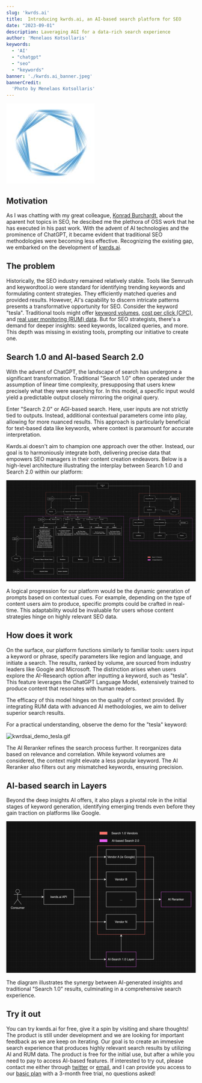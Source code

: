 ```yaml
---
slug: 'kwrds.ai'
title:  Introducing kwrds.ai, an AI-based search platform for SEO
date: "2023-09-01"
description: Laveraging AGI for a data-rich search experience
author: 'Menelaos Kotsollaris'
keywords:
  - 'AI'
  - "chatgpt"
  - "seo"
  - "keywords"
banner: './kwrds.ai_banner.jpeg'
bannerCredit:
  'Photo by Menelaos Kotsollaris'
---
```


![kwrds.ai_banner](./kwrds.ai_banner.jpeg)

## Motivation

As I was chatting with my great colleague, [Konrad Burchardt](https://github.com/sundios), about the aparent hot topics in SEO, he descibed me the plethora of OSS work that he has executed in his past work. With the advent of AI technologies and the prominence of ChatGPT, it became evident that traditional SEO methodologies were becoming less effective. Recognizing the existing gap, we embarked on the development of [kwrds.ai](https://www.kwrds.ai).

## The problem

Historically, the SEO industry remained relatively stable. Tools like Semrush and keywordtool.io were standard for identifying trending keywords and formulating content strategies. They efficiently matched queries and provided results. However, AI's capability to discern intricate patterns presents a transformative opportunity for SEO. Consider the keyword "tesla". Traditional tools might offer [keyword volumes](https://en.wikipedia.org/wiki/Keyword_research), [cost per click (CPC)](https://www.investopedia.com/terms/c/cpc.asp), and [real user monitoring (RUM) data](https://en.wikipedia.org/wiki/Real_user_monitoring#:~:text=Real%20user%20monitoring%20(RUM)%20is,server%20or%20cloud%2Dbased%20application). But for SEO strategists, there's a demand for deeper insights: seed keywords, localized queries, and more. This depth was missing in existing tools, prompting our initiative to create one.

## Search 1.0 and AI-based Search 2.0

With the advent of ChatGPT, the landscape of search has undergone a significant transformation. Traditional "Search 1.0" often operated under the assumption of linear time complexity, presupposing that users knew precisely what they were searching for. In this model, a specific input would yield a predictable output closely mirroring the original query.

Enter "Search 2.0" or AGI-based search. Here, user inputs are not strictly tied to outputs. Instead, additional contextual parameters come into play, allowing for more nuanced results. This approach is particularly beneficial for text-based data like keywords, where context is paramount for accurate interpretation.

Kwrds.ai doesn't aim to champion one approach over the other. Instead, our goal is to harmoniously integrate both, delivering precise data that empowers SEO managers in their content creation endeavors. Below is a high-level architecture illustrating the interplay between Search 1.0 and Search 2.0 within our platform:

![kwrds.architecture](./kwrds_AI_architecture.png)

A logical progression for our platform would be the dynamic generation of prompts based on contextual cues. For example, depending on the type of content users aim to produce, specific prompts could be crafted in real-time. This adaptability would be invaluable for users whose content strategies hinge on highly relevant SEO data.

## How does it work

On the surface, our platform functions similarly to familiar tools: users input a keyword or phrase, specify parameters like region and language, and initiate a search. The results, ranked by volume, are sourced from industry leaders like Google and Microsoft. The distinction arises when users explore the AI-Research option after inputting a keyword, such as "tesla". This feature leverages the ChatGPT Language Model, extensively trained to produce content that resonates with human readers.

The efficacy of this model hinges on the quality of context provided. By integrating RUM data with advanced AI methodologies, we aim to deliver superior search results.

For a practical understanding, observe the demo for the "tesla" keyword:

![kwrdsai_demo_tesla.gif](./kwrdsai_demo_tesla.gif)

The AI Reranker refines the search process further. It reorganizes data based on relevance and correlation. While keyword volumes are considered, the context might elevate a less popular keyword. The AI Reranker also filters out any mismatched keywords, ensuring precision.

## AI-based search in Layers

Beyond the deep insights AI offers, it also plays a pivotal role in the initial stages of keyword generation, identifying emerging trends even before they gain traction on platforms like Google.

![kwrds.ai_workflow.png](./kwrds.ai_workflow.png)

The diagram illustrates the synergy between AI-generated insights and traditional "Search 1.0" results, culminating in a comprehensive search experience.

## Try it out

You can try kwrds.ai for free, give it a spin by visiting and share thoughts! The product is still under development and we are looking for important feedback as we are keep on iterating. Our goal is to create an immesive search experience that produces highly relevant search results by utilizing AI and RUM data. The product is free for the initial use, but after a while you need to pay to access AI-based features. If interested to try out, please contact me either through [twitter](https://twitter.com/mkotsollaris) or [email](mailto:mkotsollari@gmail.com), and I can provide you access to our [basic plan](https://www.kwrds.ai/pricing) with a 3-month free trial, no questions asked!